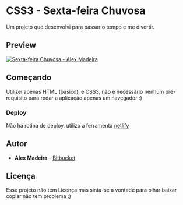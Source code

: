 # CSS3 - Sexta-feira Chuvosa

Um projeto que desenvolvi para passar o tempo e me divertir.

## Preview

[![Sexta-feira Chuvosa - Alex Madeira](http://forecast.alexmadeira.com.br/preview.gif)](http://forecast.alexmadeira.com.br)

## Começando

Utilizei apenas HTML (básico), e CSS3, não é necessário nenhum pré-requisito para rodar a aplicação apenas um navegador :)

### Deploy

Não há rotina de deploy, utilizo a ferramenta [netlify]("https://www.netlify.com/")

## Autor

- **Alex Madeira** - [Bitbucket](https://bitbucket.org/alexmadeira5/)

## Licença

Esse projeto não tem Licença mas sinta-se a vontade para olhar baixar copiar não tem problema :)
